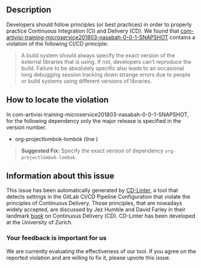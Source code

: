 
## Description
Developers should follow principles (or best practices) in order to properly practice Continuous Integration (CI) and Delivery (CD).
We found that [com-artivisi-training-microservice201803-nasabah-0-0-1-SNAPSHOT](https://gitlab.com/training-microservices-2018-03/nasabah/blob/master/.gitlab-ci.yml) contains a violation of the following CI/CD principle:

> A build system should always specify the exact version of the external libraries that is using.
If not, developers can’t reproduce the build. Failure to be absolutely specific also leads to an occasional long debugging session tracking down strange errors due to people or build systems using different versions of libraries.

## How to locate the violation

In com-artivisi-training-microservice201803-nasabah-0-0-1-SNAPSHOT, for the following dependency only the major release is specified in the version number.

* org-projectlombok-lombok (line )

> **Suggested Fix:** Specify the exact version of dependency `org-projectlombok-lombok`.

## Information about this issue

This issue has been automatically generated by [CD-Linter](https://gitlab.com/Jancso/configuration-analytics), a tool that detects settings in the GitLab CI/CD Pipeline Configuration that violate the principles of Continuous Delivery. Those principles, that are nowadays widely accepted, are discussed by Jez Humble and David Farley in their landmark [book](https://www.oreilly.com/library/view/continuous-delivery-reliable/9780321670250/) on Continuous Delivery (CD). CD-Linter has been developed at the University of Zurich.

### Your feedback is important for us
We are currently evaluating the effectiveness of our tool. If you agree on the reported violation and are willing to fix it, please upvote this issue.